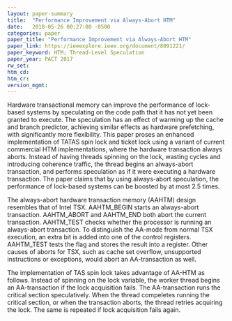 ```yaml
---
layout: paper-summary
title:  "Performance Improvement via Always-Abort HTM"
date:   2018-05-26 00:27:00 -0500
categories: paper
paper_title: "Performance Improvement via Always-Abort HTM"
paper_link: https://ieeexplore.ieee.org/document/8091221/
paper_keyword: HTM; Thread-Level Speculation
paper_year: PACT 2017
rw_set: 
htm_cd: 
htm_cr: 
version_mgmt: 
--- 
```


Hardware transactional memory can improve the performance of lock-based systems by speculating on
the code path that it has not yet been granted to execute. The speculation has an effect of warming
up the cache and branch predictor, achieving similar effects as hardware prefetching, with significantly
more flexibility. This paper proses an enhanced implementation of TATAS spin lock and ticket lock using 
a variant of current commercial HTM implementations, where the hardware transaction always aborts. Instead 
of having threads spinning on the lock, wasting cycles and introducing coherence traffic, the thread begins 
an always-abort transaction, and performs speculation as if it were executing a hardware transaction. The paper 
claims that by using always-abort speculation, the performance of lock-based systems can be boosted by at most 
2.5 times.

The always-abort hardware transaction memory (AAHTM) design resembles that of Intel TSX. AAHTM_BEGIN starts an
always-abort transaction. AAHTM_ABORT and AAHTM_END both abort the current transaction. AAHTM_TEST checks whether 
the processor is running an always-abort transaction. To distinguish the AA-mode from normal TSX execution, an extra 
bit is added into one of the control registers. AAHTM_TEST tests the flag and stores the result into a register. Other
causes of aborts for TSX, such as cache set overflow, unsupported instructions or exceptions, would abort an AA-transaction
as well. 

The implementation of TAS spin lock takes advantage of AA-HTM as follows. Instead of spinning on the lock variable, the 
worker thread begins an AA-transaction if the lock acquisition fails. The AA-transaction runs the critical section 
speculatively. When the thread compeletes running the critical section, or when the transaction aborts, the thread 
retries acquiring the lock. The same is repeated if lock acquisition fails again. 
